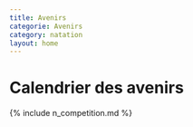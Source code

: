 ```yaml
---
title: Avenirs
categorie: Avenirs
category: natation
layout: home
---
```


# Calendrier des avenirs

{% include n_competition.md %}
